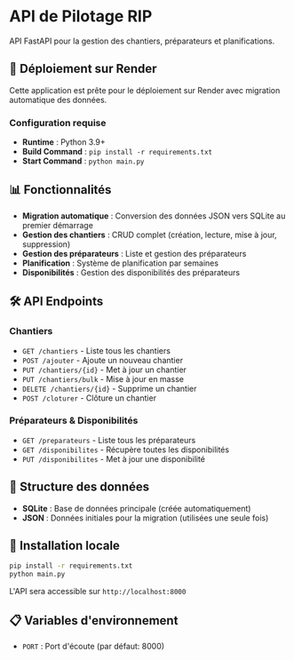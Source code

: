 # API de Pilotage RIP

API FastAPI pour la gestion des chantiers, préparateurs et planifications.

## 🚀 Déploiement sur Render

Cette application est prête pour le déploiement sur Render avec migration automatique des données.

### Configuration requise

- **Runtime** : Python 3.9+
- **Build Command** : `pip install -r requirements.txt`
- **Start Command** : `python main.py`

## 📊 Fonctionnalités

- **Migration automatique** : Conversion des données JSON vers SQLite au premier démarrage
- **Gestion des chantiers** : CRUD complet (création, lecture, mise à jour, suppression)
- **Gestion des préparateurs** : Liste et gestion des préparateurs
- **Planification** : Système de planification par semaines
- **Disponibilités** : Gestion des disponibilités des préparateurs

## 🛠 API Endpoints

### Chantiers
- `GET /chantiers` - Liste tous les chantiers
- `POST /ajouter` - Ajoute un nouveau chantier
- `PUT /chantiers/{id}` - Met à jour un chantier
- `PUT /chantiers/bulk` - Mise à jour en masse
- `DELETE /chantiers/{id}` - Supprime un chantier
- `POST /cloturer` - Clôture un chantier

### Préparateurs & Disponibilités
- `GET /preparateurs` - Liste tous les préparateurs
- `GET /disponibilites` - Récupère toutes les disponibilités
- `PUT /disponibilites` - Met à jour une disponibilité

## 📝 Structure des données

- **SQLite** : Base de données principale (créée automatiquement)
- **JSON** : Données initiales pour la migration (utilisées une seule fois)

## 🔧 Installation locale

```bash
pip install -r requirements.txt
python main.py
```

L'API sera accessible sur `http://localhost:8000`

## 📋 Variables d'environnement

- `PORT` : Port d'écoute (par défaut: 8000)
